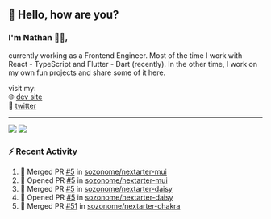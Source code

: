 ## 👋 Hello, how are you? 

### I'm Nathan 👨‍💻,

currently working as a Frontend Engineer. Most of the time I work with React - TypeScript and Flutter - Dart (recently). 
In the other time, I work on my own fun projects and share some of it here.

visit my:<br/>
🌐 [dev site](https://sznm.dev)<br/>
🦜 [twitter](https://twitter.com/sozonome)

---

![](https://komarev.com/ghpvc/?username=sozonome&color=grey)
![](https://hit.yhype.me/github/profile?user_id=17046154)

### :zap: Recent Activity

<!--START_SECTION:activity-->
1. 🎉 Merged PR [#5](https://github.com/sozonome/nextarter-mui/pull/5) in [sozonome/nextarter-mui](https://github.com/sozonome/nextarter-mui)
2. 💪 Opened PR [#5](https://github.com/sozonome/nextarter-mui/pull/5) in [sozonome/nextarter-mui](https://github.com/sozonome/nextarter-mui)
3. 🎉 Merged PR [#5](https://github.com/sozonome/nextarter-daisy/pull/5) in [sozonome/nextarter-daisy](https://github.com/sozonome/nextarter-daisy)
4. 💪 Opened PR [#5](https://github.com/sozonome/nextarter-daisy/pull/5) in [sozonome/nextarter-daisy](https://github.com/sozonome/nextarter-daisy)
5. 🎉 Merged PR [#51](https://github.com/sozonome/nextarter-chakra/pull/51) in [sozonome/nextarter-chakra](https://github.com/sozonome/nextarter-chakra)
<!--END_SECTION:activity-->
